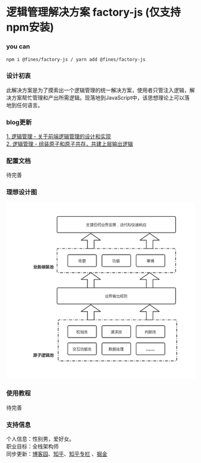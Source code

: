 # 逻辑管理解决方案 factory-js (仅支持npm安装)

### you can

    npm i @fines/factory-js / yarn add @fines/factory-js

### 设计初衷
此解决方案是为了摸索出一个逻辑管理的统一解决方案，使用者只管注入逻辑，解决方案帮忙管理和产出所需逻辑。现落地到JavaScript中，该思想理论上可以落地到任何语言。
<br/>
### blog更新
[1. 逻辑管理 - 关于前端逻辑管理的设计和实现](https://github.com/GerryIsWarrior/factory-js/blob/master/blog/1.%20%E9%80%BB%E8%BE%91%E7%AE%A1%E7%90%86%20-%20%E5%85%B3%E4%BA%8E%E5%89%8D%E7%AB%AF%E9%80%BB%E8%BE%91%E7%AE%A1%E7%90%86%E7%9A%84%E8%AE%BE%E8%AE%A1%E5%92%8C%E5%AE%9E%E7%8E%B0.md)       
[2. 逻辑管理 - 组装原子和原子共存，共建上层输出逻辑](https://github.com/GerryIsWarrior/factory-js/blob/master/blog/1.%20%E9%80%BB%E8%BE%91%E7%AE%A1%E7%90%86%20-%20%E5%85%B3%E4%BA%8E%E5%89%8D%E7%AB%AF%E9%80%BB%E8%BE%91%E7%AE%A1%E7%90%86%E7%9A%84%E8%AE%BE%E8%AE%A1%E5%92%8C%E5%AE%9E%E7%8E%B0.md)

### 配置文档
待完善
<br/>

### 理想设计图
![](https://github.com/GerryIsWarrior/fileCache/blob/master/image/%E7%90%86%E6%83%B3%E8%AE%BE%E8%AE%A1%E5%9B%BE.png)
<br/>
### 使用教程
待完善
<br/>
### 支持信息
个人信息：性别男，爱好女。   
职业目标：全栈架构师   
同步更新：[博客园](https://www.cnblogs.com/GerryOfZhong/)、[知乎](https://www.zhihu.com/people/zhong-qiang-51-33/activities)、[知乎专栏](https://zhuanlan.zhihu.com/zhongqiang) 、[掘金](https://juejin.im/user/59ddddce51882554fb3f177a)
